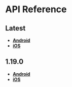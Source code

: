 # API Reference

<a name="latest"></a>
## Latest
- [**Android**](./android/latest)
- [**iOS**](./ios/latest)

<a name="1.19.0"></a>
## 1.19.0
- [**Android**](./android/1.19.0)
- [**iOS**](./ios/1.19.0)